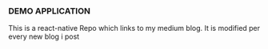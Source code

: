 ### DEMO APPLICATION

This is a react-native Repo which links to my medium blog. It  is modified per every new blog i post 